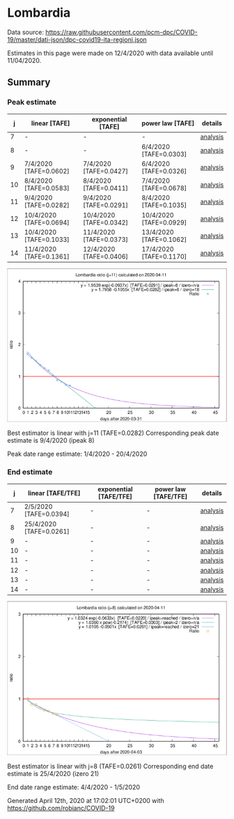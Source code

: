 # Lombardia


Data source: https://raw.githubusercontent.com/pcm-dpc/COVID-19/master/dati-json/dpc-covid19-ita-regioni.json

Estimates in this page were made on 12/4/2020 with data available until 11/04/2020.


## Summary 

### Peak estimate 
|j|linear [TAFE]|exponential [TAFE]|power law [TAFE]|details|
|---|----|-----------|---------|-------|
|7|-|-|-|[analysis](COVID-19_lombardia_j7_2020-04-11.md)|
|8|-|-|6/4/2020 [TAFE=0.0303]|[analysis](COVID-19_lombardia_j8_2020-04-11.md)|
|9|7/4/2020 [TAFE=0.0602]|7/4/2020 [TAFE=0.0427]|6/4/2020 [TAFE=0.0326]|[analysis](COVID-19_lombardia_j9_2020-04-11.md)|
|10|8/4/2020 [TAFE=0.0583]|8/4/2020 [TAFE=0.0411]|7/4/2020 [TAFE=0.0678]|[analysis](COVID-19_lombardia_j10_2020-04-11.md)|
|11|9/4/2020 [TAFE=0.0282]|9/4/2020 [TAFE=0.0291]|8/4/2020 [TAFE=0.1035]|[analysis](COVID-19_lombardia_j11_2020-04-11.md)|
|12|10/4/2020 [TAFE=0.0694]|10/4/2020 [TAFE=0.0342]|10/4/2020 [TAFE=0.0929]|[analysis](COVID-19_lombardia_j12_2020-04-11.md)|
|13|10/4/2020 [TAFE=0.1033]|11/4/2020 [TAFE=0.0373]|13/4/2020 [TAFE=0.1062]|[analysis](COVID-19_lombardia_j13_2020-04-11.md)|
|14|11/4/2020 [TAFE=0.1361]|12/4/2020 [TAFE=0.0406]|17/4/2020 [TAFE=0.1170]|[analysis](COVID-19_lombardia_j14_2020-04-11.md)|

![best peak estimate](COVID-19_lombardia_j11_2020-04-11.png)

Best estimator is linear with j=11 (TAFE=0.0282)
Corresponding peak date estimate is 9/4/2020 (ipeak 8)


Peak date range estimate: 1/4/2020 - 20/4/2020

### End estimate 
|j|linear [TAFE/TFE]|exponential [TAFE/TFE]|power law [TAFE/TFE]|details|
|---|----|-----------|---------|-------|
|7|2/5/2020 [TAFE=0.0394]|-|-|[analysis](COVID-19_lombardia_j7_2020-04-11.md)|
|8|25/4/2020 [TAFE=0.0261]|-|-|[analysis](COVID-19_lombardia_j8_2020-04-11.md)|
|9|-|-|-|[analysis](COVID-19_lombardia_j9_2020-04-11.md)|
|10|-|-|-|[analysis](COVID-19_lombardia_j10_2020-04-11.md)|
|11|-|-|-|[analysis](COVID-19_lombardia_j11_2020-04-11.md)|
|12|-|-|-|[analysis](COVID-19_lombardia_j12_2020-04-11.md)|
|13|-|-|-|[analysis](COVID-19_lombardia_j13_2020-04-11.md)|
|14|-|-|-|[analysis](COVID-19_lombardia_j14_2020-04-11.md)|

![best zero estimate](COVID-19_lombardia_j8_2020-04-11.png)

Best estimator is linear with j=8 (TAFE=0.0261)
Corresponding end date estimate is 25/4/2020 (izero 21)


End date range estimate: 4/4/2020 - 1/5/2020

Generated April 12th, 2020 at 17:02:01 UTC+0200 with https://github.com/robianc/COVID-19
